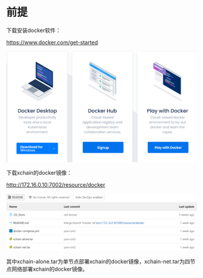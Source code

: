 # 前提

下载安装docker软件：

 https://www.docker.com/get-started

![1611107896274](pre1.png)

下载xchain的docker镜像：

 http://172.16.0.10:7002/resource/docker

![1611107953076](pre2.png)

其中xchain-alone.tar为单节点部署xchain的docker镜像，xchain-net.tar为四节点网络部署xchain的docker镜像。

